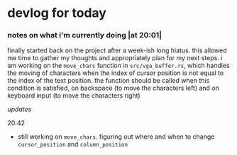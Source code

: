 # devlog for today

### notes on what i'm currently doing |at 20:01|
finally started back on the project after a week-ish long hiatus. this allowed me time to gather my thoughts and appropriately plan for my next steps.
i am working on the `move_chars` function in `src/vga_buffer.rs`, which handles the moving of characters when the index of cursor position is not equal to the index of the text position.
the function should be called when this condition is satisfied, on backspace (to move the characters left) and on keyboard input (to move the characters right)

*updates*

20:42

- still working on `move_chars`. figuring out where and when to change `cursor_position` and `column_position`

